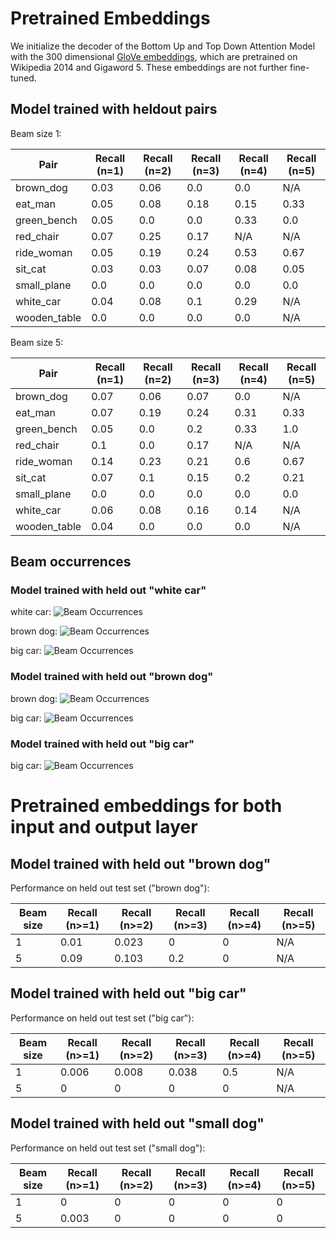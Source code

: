 # Pretrained Embeddings

We initialize the decoder of the Bottom Up and Top Down Attention Model with the 300 dimensional
[GloVe embeddings](https://nlp.stanford.edu/projects/glove/), which are pretrained on Wikipedia 2014 and Gigaword 5.
These embeddings are not further fine-tuned. 

## Model trained with heldout pairs
Beam size 1:

Pair | Recall (n=1) | Recall (n=2) | Recall (n=3) | Recall (n=4) | Recall (n=5)
-----|--------------| -------------| -------------| -------------| -----------
brown_dog | 0.03 | 0.06 | 0.0 | 0.0 | N/A | 
eat_man | 0.05 | 0.08 | 0.18 | 0.15 | 0.33 | 
green_bench | 0.05 | 0.0 | 0.0 | 0.33 | 0.0 | 
red_chair | 0.07 | 0.25 | 0.17 | N/A | N/A | 
ride_woman | 0.05 | 0.19 | 0.24 | 0.53 | 0.67 | 
sit_cat | 0.03 | 0.03 | 0.07 | 0.08 | 0.05 | 
small_plane | 0.0 | 0.0 | 0.0 | 0.0 | 0.0 | 
white_car | 0.04 | 0.08 | 0.1 | 0.29 | N/A | 
wooden_table | 0.0 | 0.0 | 0.0 | 0.0 | N/A |

Beam size 5:

Pair | Recall (n=1) | Recall (n=2) | Recall (n=3) | Recall (n=4) | Recall (n=5)
-----|--------------| -------------| -------------| -------------| -----------
brown_dog | 0.07 | 0.06 | 0.07 | 0.0 | N/A | 
eat_man | 0.07 | 0.19 | 0.24 | 0.31 | 0.33 | 
green_bench | 0.05 | 0.0 | 0.2 | 0.33 | 1.0 | 
red_chair | 0.1 | 0.0 | 0.17 | N/A | N/A | 
ride_woman | 0.14 | 0.23 | 0.21 | 0.6 | 0.67 | 
sit_cat | 0.07 | 0.1 | 0.15 | 0.2 | 0.21 | 
small_plane | 0.0 | 0.0 | 0.0 | 0.0 | 0.0 | 
white_car | 0.06 | 0.08 | 0.16 | 0.14 | N/A | 
wooden_table | 0.04 | 0.0 | 0.0 | 0.0 | N/A | 

## Beam occurrences

### Model trained with held out "white car"

white car:
![Beam Occurrences](beam_occurrences_butd_white_car_white_car_glove.png)

brown dog:
![Beam Occurrences](beam_occurrences_butd_white_car_brown_dog_glove.png)

big car:
![Beam Occurrences](beam_occurrences_butd_white_car_big_car_glove.png)

### Model trained with held out "brown dog"

brown dog:
![Beam Occurrences](beam_occurrences_butd_brown_dog_brown_dog_glove_2.png)

big car:
![Beam Occurrences](beam_occurrences_butd_brown_dog_big_car_glove.png)

### Model trained with held out "big car"

big car:
![Beam Occurrences](beam_occurrences_butd_big_car_big_car_glove.png)


# Pretrained embeddings for both input and output layer

## Model trained with held out "brown dog"

Performance on held out test set ("brown dog"):

Beam size | Recall (n>=1) | Recall (n>=2) | Recall (n>=3) | Recall (n>=4) | Recall (n>=5)
----------| --------------| --------------| --------------| --------------| -------------
1         | 0.01          | 0.023         | 0             | 0             | N/A
5         | 0.09          | 0.103         | 0.2           | 0             | N/A

## Model trained with held out "big car"

Performance on held out test set ("big car"):

Beam size | Recall (n>=1) | Recall (n>=2) | Recall (n>=3) | Recall (n>=4) | Recall (n>=5)
----------| --------------| --------------| --------------| --------------| -------------
1         | 0.006         | 0.008         | 0.038         | 0.5           | N/A
5         | 0             | 0             | 0             | 0             | N/A

## Model trained with held out "small dog"

Performance on held out test set ("small dog"):

Beam size | Recall (n>=1) | Recall (n>=2) | Recall (n>=3) | Recall (n>=4) | Recall (n>=5)
----------| --------------| --------------| --------------| --------------| -------------
1         | 0             | 0             | 0             | 0             | 0
5         | 0.003         | 0             | 0             | 0             | 0
